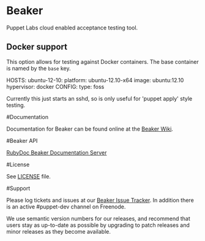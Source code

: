 # Beaker

Puppet Labs cloud enabled acceptance testing tool.
## Docker support ##

This option allows for testing against Docker containers.  The base container is
named by the `base` key.

  HOSTS:
    ubuntu-12-10:
      platform: ubuntu-12.10-x64
      image: ubuntu:12.10
      hypervisor: docker
  CONFIG:
    type: foss

Currently this just starts an sshd, so is only useful for 'puppet apply' style
testing.


#Documentation

Documentation for Beaker can be found online at the
[Beaker Wiki](https://github.com/puppetlabs/beaker/wiki).

#Beaker API

[RubyDoc Beaker Documentation Server](http://rubydoc.info/github/puppetlabs/beaker/frames)

#License

See [LICENSE](LICENSE) file.

#Support

Please log tickets and issues at our [Beaker Issue Tracker](https://github.com/puppetlabs/beaker/issues).  In addition there is an active #puppet-dev channel on Freenode.

We use semantic version numbers for our releases, and recommend that users stay
as up-to-date as possible by upgrading to patch releases and minor releases as
they become available.
